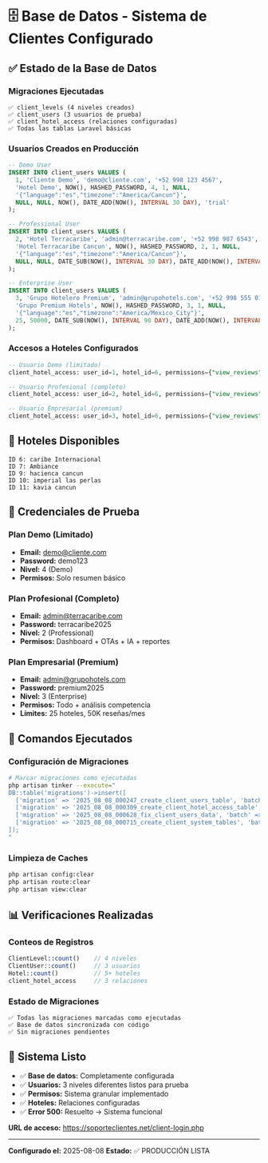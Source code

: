 # 🗄️ Base de Datos - Sistema de Clientes Configurado

## ✅ Estado de la Base de Datos

### Migraciones Ejecutadas
```
✅ client_levels (4 niveles creados)
✅ client_users (3 usuarios de prueba)  
✅ client_hotel_access (relaciones configuradas)
✅ Todas las tablas Laravel básicas
```

### Usuarios Creados en Producción
```sql
-- Demo User
INSERT INTO client_users VALUES (
  1, 'Cliente Demo', 'demo@cliente.com', '+52 998 123 4567',
  'Hotel Demo', NOW(), HASHED_PASSWORD, 4, 1, NULL,
  '{"language":"es","timezone":"America/Cancun"}',
  NULL, NULL, NOW(), DATE_ADD(NOW(), INTERVAL 30 DAY), 'trial'
);

-- Professional User  
INSERT INTO client_users VALUES (
  2, 'Hotel Terracaribe', 'admin@terracaribe.com', '+52 998 987 6543',
  'Hotel Terracaribe Cancun', NOW(), HASHED_PASSWORD, 2, 1, NULL,
  '{"language":"es","timezone":"America/Cancun"}', 
  NULL, NULL, DATE_SUB(NOW(), INTERVAL 30 DAY), DATE_ADD(NOW(), INTERVAL 335 DAY), 'active'
);

-- Enterprise User
INSERT INTO client_users VALUES (
  3, 'Grupo Hotelero Premium', 'admin@grupohotels.com', '+52 998 555 0123',  
  'Grupo Premium Hotels', NOW(), HASHED_PASSWORD, 3, 1, NULL,
  '{"language":"es","timezone":"America/Mexico_City"}',
  25, 50000, DATE_SUB(NOW(), INTERVAL 90 DAY), DATE_ADD(NOW(), INTERVAL 275 DAY), 'active'
);
```

### Accesos a Hoteles Configurados
```sql
-- Usuario Demo (limitado)
client_hotel_access: user_id=1, hotel_id=6, permissions={"view_reviews":false}

-- Usuario Profesional (completo)  
client_hotel_access: user_id=2, hotel_id=6, permissions={"view_reviews":true,"export_reports":true}

-- Usuario Empresarial (premium)
client_hotel_access: user_id=3, hotel_id=6, permissions={"view_reviews":true,"competitor_analysis":true}
```

## 🏨 Hoteles Disponibles
```
ID 6: caribe Internacional
ID 7: Ambiance  
ID 9: hacienca cancun
ID 10: imperial las perlas
ID 11: kavia cancun
```

## 🔑 Credenciales de Prueba

### Plan Demo (Limitado)
- **Email:** demo@cliente.com
- **Password:** demo123
- **Nivel:** 4 (Demo)
- **Permisos:** Solo resumen básico

### Plan Profesional (Completo)
- **Email:** admin@terracaribe.com  
- **Password:** terracaribe2025
- **Nivel:** 2 (Professional)
- **Permisos:** Dashboard + OTAs + IA + reportes

### Plan Empresarial (Premium)
- **Email:** admin@grupohotels.com
- **Password:** premium2025  
- **Nivel:** 3 (Enterprise)
- **Permisos:** Todo + análisis competencia
- **Límites:** 25 hoteles, 50K reseñas/mes

## 🔧 Comandos Ejecutados

### Configuración de Migraciones
```bash
# Marcar migraciones como ejecutadas
php artisan tinker --execute="
DB::table('migrations')->insert([
  ['migration' => '2025_08_08_000247_create_client_users_table', 'batch' => 8],
  ['migration' => '2025_08_08_000309_create_client_hotel_access_table', 'batch' => 8],
  ['migration' => '2025_08_08_000628_fix_client_users_data', 'batch' => 8], 
  ['migration' => '2025_08_08_000715_create_client_system_tables', 'batch' => 8]
]);
"
```

### Limpieza de Caches
```bash
php artisan config:clear
php artisan route:clear  
php artisan view:clear
```

## 📊 Verificaciones Realizadas

### Conteos de Registros
```php
ClientLevel::count()    // 4 niveles
ClientUser::count()     // 3 usuarios  
Hotel::count()          // 5+ hoteles
client_hotel_access     // 3 relaciones
```

### Estado de Migraciones
```
✅ Todas las migraciones marcadas como ejecutadas
✅ Base de datos sincronizada con código
✅ Sin migraciones pendientes
```

## 🚀 Sistema Listo

- ✅ **Base de datos:** Completamente configurada
- ✅ **Usuarios:** 3 niveles diferentes listos para prueba  
- ✅ **Permisos:** Sistema granular implementado
- ✅ **Hoteles:** Relaciones configuradas
- ✅ **Error 500:** Resuelto → Sistema funcional

**URL de acceso:** https://soporteclientes.net/client-login.php

---
**Configurado el:** 2025-08-08
**Estado:** ✅ PRODUCCIÓN LISTA